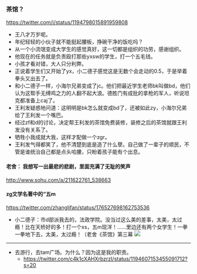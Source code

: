 ### 茶馆？
https://twitter.com/i/status/1194798015891959808
- 王八才万岁呢。
- 年纪轻轻的小伙子就不能挺起腰板，挣碗干净的饭吃吗？
- 从一个小流氓变成大学生的感觉真好，这一切都是组织的功劳，感谢组织。
- 他现在的任务就是负责殴打那些yxsw的学生，打一个五毛钱。
- 小孩才看对错，大人只分利弊。
- 正说着学生们又开始了yx，小二德子感觉这是无数个会走动的0.5，于是举着拳头又出去了。
- 和小二德子一样，小海尔兄弟变成了jc。他们把最近学生老师bk叫做bd，他们认为这帮手无缚鸡之力的人翻不起大浪。德胜门有成批的拿枪的军人，听说坦克都准备上caj了。
- 王利发疑惑地问道：这明明是bk怎么就变成bd了，还被如此zy，小海尔兄弟给了王利发一个嘴巴。
- 经过zf和d的讨论，决定帮王利发的茶馆免费装修，装修之后的茶馆就跟王利发没有关系了。
- 牺牲小我成就大我，这样才配做一个zgr。
- 王利发气得都笑了，他不清楚到底是造了什么孽。自己做了一辈子的顺民，不管是谁统治自己都是点头哈腰，只盼着孩子能有个出息。
#### 老舍： 我想写一出最悲的悲剧，里面充满了无耻的笑声
http://www.sohu.com/a/211622761_538663
#### zg文学名著中的“五m
https://twitter.com/zhanglifan/status/176527698162753536
- 小二德子：市d部派我去的，法政学院。没当过这么美的差事，太美，太过瘾！比在天桥好的多！打一个xs，五m现洋！……里边还有两个女学生！一拳一拳地下去，太美，太过瘾！（老舍《茶馆》第三幕
![](https://pbs.twimg.com/card_img/1194896693873041408/S-u_25or?format=jpg&name=orig)
---
- 去游行，去tam广场。为什么？因为这是我的职责。
  - https://twitter.com/c4k1cXAHXrbzrzI/status/1194607153455091712?s=20
